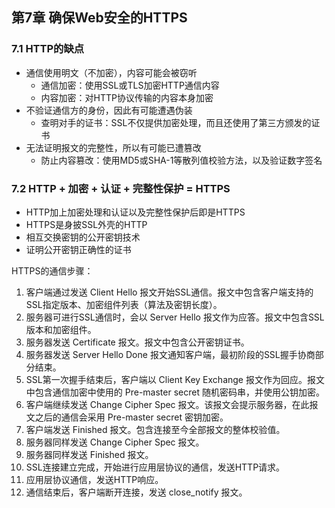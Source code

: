 ## 第7章 确保Web安全的HTTPS

### 7.1 HTTP的缺点

- 通信使用明文（不加密），内容可能会被窃听
  - 通信加密：使用SSL或TLS加密HTTP通信内容
  - 内容加密：对HTTP协议传输的内容本身加密
- 不验证通信方的身份，因此有可能遭遇伪装
  - 查明对手的证书：SSL不仅提供加密处理，而且还使用了第三方颁发的证书
- 无法证明报文的完整性，所以有可能已遭篡改
  - 防止内容篡改：使用MD5或SHA-1等散列值校验方法，以及验证数字签名



### 7.2 HTTP + 加密 + 认证 + 完整性保护 = HTTPS

- HTTP加上加密处理和认证以及完整性保护后即是HTTPS
- HTTPS是身披SSL外壳的HTTP
- 相互交换密钥的公开密钥技术
- 证明公开密钥正确性的证书

HTTPS的通信步骤：

1. 客户端通过发送 Client Hello 报文开始SSL通信。报文中包含客户端支持的SSL指定版本、加密组件列表（算法及密钥长度）。
2. 服务器可进行SSL通信时，会以 Server Hello 报文作为应答。报文中包含SSL版本和加密组件。
3. 服务器发送 Certificate 报文。报文中包含公开密钥证书。
4. 服务器发送 Server Hello Done 报文通知客户端，最初阶段的SSL握手协商部分结束。
5. SSL第一次握手结束后，客户端以 Client Key Exchange 报文作为回应。报文中包含通信加密中使用的 Pre-master secret 随机密码串，并使用公钥加密。
6. 客户端继续发送 Change Cipher Spec 报文。该报文会提示服务器，在此报文之后的通信会采用 Pre-master secret 密钥加密。
7. 客户端发送 Finished 报文。包含连接至今全部报文的整体校验值。
8. 服务器同样发送  Change Cipher Spec 报文。
9. 服务器同样发送 Finished 报文。
10. SSL连接建立完成，开始进行应用层协议的通信，发送HTTP请求。
11. 应用层协议通信，发送HTTP响应。
12. 通信结束后，客户端断开连接，发送 close_notify 报文。

